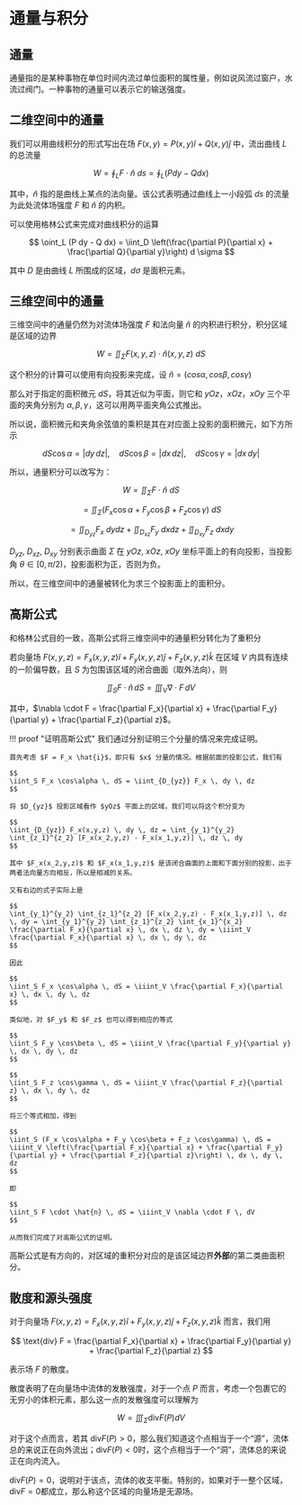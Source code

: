 # 通量与积分
## 通量
通量指的是某种事物在单位时间内流过单位面积的属性量，例如说风流过窗户，水流过阀门。一种事物的通量可以表示它的输送强度。

## 二维空间中的通量

我们可以用曲线积分的形式写出在场 $F(x, y) = P(x, y) \hat{i} + Q(x, y) \hat{j}$ 中，流出曲线 $L$ 的总流量

$$
W = \oint_L F \cdot \hat{n} \ ds = \oint_L (P dy - Q dx)
$$

其中，$\hat{n}$ 指的是曲线上某点的法向量。该公式表明通过曲线上一小段弧 $ds$ 的流量为此处流体场强度 $F$ 和 $\hat{n}$ 的内积。

可以使用格林公式来完成对曲线积分的运算

$$
\oint_L (P dy - Q dx) = \iint_D \left(\frac{\partial P}{\partial x} + \frac{\partial Q}{\partial y}\right) d \sigma
$$

其中 $D$ 是由曲线 $L$ 所围成的区域，$d \sigma$ 是面积元素。

## 三维空间中的通量
三维空间中的通量仍然为对流体场强度 $F$ 和法向量 $\hat{n}$ 的内积进行积分，积分区域是区域的边界

$$
W = \iint_{\Sigma} F(x, y, z) \cdot \hat{n}(x, y, z) \ dS
$$

这个积分的计算可以使用有向投影来完成，设 $\hat{n} = (cos \alpha, cos \beta, cos \gamma)$

那么对于指定的面积微元 $dS$，将其近似为平面，则它和 $yOz$，$xOz$，$xOy$ 三个平面的夹角分别为 $\alpha, \beta, \gamma$，这可以用两平面夹角公式推出。

所以说，面积微元和夹角余弦值的乘积是其在对应面上投影的面积微元，如下方所示

$$
dS \cos\alpha = |dy \, dz|, \quad dS \cos\beta = |dx \, dz|, \quad dS \cos\gamma = |dx \, dy|
$$

所以，通量积分可以改写为：

$$
W = \iint_{\Sigma} F \cdot \hat{n} \ dS
$$

$$
= \iint_{\Sigma} (F_x \cos\alpha + F_y \cos\beta + F_z \cos\gamma) \ dS
$$

$$
= \iint_{D_{yz}} F_x \ dydz + \iint_{D_{xz}} F_y \ dxdz + \iint_{D_{xy}} F_z \ dxdy
$$

$D_{yz}$, $D_{xz}$, $D_{xy}$ 分别表示曲面 $\Sigma$ 在 $yOz$, $xOz$, $xOy$ 坐标平面上的有向投影，当投影角 $\theta \in [0, \pi/2)$，投影面积为正，否则为负。

所以，在三维空间中的通量被转化为求三个投影面上的面积分。

## 高斯公式
和格林公式目的一致，高斯公式将三维空间中的通量积分转化为了重积分

若向量场 $F(x,y,z) = F_x(x,y,z) \hat{i} + F_y(x,y,z) \hat{j} + F_z(x,y,z) \hat{k}$ 在区域 $V$ 内具有连续的一阶偏导数，且 $S$ 为包围该区域的闭合曲面（取外法向），则

$$
\iint_S F \cdot \hat{n} \, dS = \iiint_V \nabla \cdot F \, dV
$$

其中，$\nabla \cdot F = \frac{\partial F_x}{\partial x} + \frac{\partial F_y}{\partial y} + \frac{\partial F_z}{\partial z}$。

!!! proof "证明高斯公式"
    我们通过分别证明三个分量的情况来完成证明。

    首先考虑 $F = F_x \hat{i}$，即只有 $x$ 分量的情况。根据前面的投影公式，我们有

    $$
    \iint_S F_x \cos\alpha \, dS = \iint_{D_{yz}} F_x \, dy \, dz
    $$

    将 $D_{yz}$ 投影区域看作 $yOz$ 平面上的区域，我们可以将这个积分变为

    $$
    \iint_{D_{yz}} F_x(x,y,z) \, dy \, dz = \int_{y_1}^{y_2} \int_{z_1}^{z_2} [F_x(x_2,y,z) - F_x(x_1,y,z)] \, dz \, dy
    $$

    其中 $F_x(x_2,y,z)$ 和 $F_x(x_1,y,z)$ 是该闭合曲面的上面和下面分别的投影，出于两者法向量方向相反，所以是相减的关系。

    又有右边的式子实际上是

    $$
    \int_{y_1}^{y_2} \int_{z_1}^{z_2} [F_x(x_2,y,z) - F_x(x_1,y,z)] \, dz \, dy = \int_{y_1}^{y_2} \int_{z_1}^{z_2} \int_{x_1}^{x_2} \frac{\partial F_x}{\partial x} \, dx \, dz \, dy = \iiint_V \frac{\partial F_x}{\partial x} \, dx \, dy \, dz
    $$

    因此

    $$
    \iint_S F_x \cos\alpha \, dS = \iiint_V \frac{\partial F_x}{\partial x} \, dx \, dy \, dz
    $$

    类似地，对 $F_y$ 和 $F_z$ 也可以得到相应的等式

    $$
    \iint_S F_y \cos\beta \, dS = \iiint_V \frac{\partial F_y}{\partial y} \, dx \, dy \, dz
    $$

    $$
    \iint_S F_z \cos\gamma \, dS = \iiint_V \frac{\partial F_z}{\partial z} \, dx \, dy \, dz
    $$

    将三个等式相加，得到

    $$
    \iint_S (F_x \cos\alpha + F_y \cos\beta + F_z \cos\gamma) \, dS = \iiint_V \left(\frac{\partial F_x}{\partial x} + \frac{\partial F_y}{\partial y} + \frac{\partial F_z}{\partial z}\right) \, dx \, dy \, dz
    $$

    即

    $$
    \iint_S F \cdot \hat{n} \, dS = \iiint_V \nabla \cdot F \, dV
    $$

    从而我们完成了对高斯公式的证明。

高斯公式是有方向的，对区域的重积分对应的是该区域边界**外部**的第二类曲面积分。

## 散度和源头强度
对于向量场 $F(x,y,z) = F_x(x,y,z) \hat{i} + F_y(x,y,z) \hat{j} + F_z(x,y,z) \hat{k}$ 而言，我们用

$$
\text{div} F = \frac{\partial F_x}{\partial x} + \frac{\partial F_y}{\partial y} + \frac{\partial F_z}{\partial z}
$$

表示场 $F$ 的散度。

散度表明了在向量场中流体的发散强度，对于一个点 $P$ 而言，考虑一个包裹它的无穷小的体积元素，那么这一点的发散强度可以理解为

$$
W = \iiint_{\Sigma} \text{div}F(P) dV
$$

对于这个点而言，若其 $\text{div}F(P) > 0$，那么我们知道这个点相当于一个“源”，流体总的来说正在向外流出；$\text{div}F(P) < 0$时，这个点相当于一个“洞”，流体总的来说正在向内流入。

$\text{div}F(P) = 0$，说明对于该点，流体的收支平衡。特别的，如果对于一整个区域，$\text{div}F = 0$都成立，那么称这个区域的向量场是无源场。